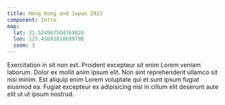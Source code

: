```yaml
---
title: Hong Kong and Japan 2023
component: Intro
map: 
  lat: 31.524967504769826
  lon: 125.45601818699798
  zoom: 3
---
```


Exercitation in sit non est. Proident excepteur sit enim Lorem veniam laborum. Dolor ex mollit anim ipsum elit. Non sint reprehenderit ullamco sit nisi minim. Est aliquip enim Lorem voluptate qui et sunt ipsum fugiat eiusmod ea. Fugiat excepteur ex adipisicing nisi in cillum elit deserunt aute elit ut ut ipsum nostrud.